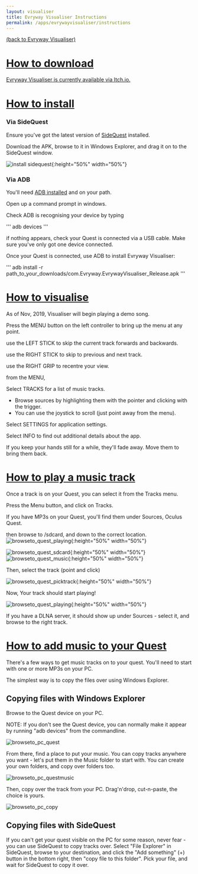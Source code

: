 ```yaml
---
layout: visualiser
title: Evryway Visualiser Instructions 
permalink: /apps/evrywayvisualiser/instructions
---
```


[(back to Evryway Visualiser)](index)

# [How to download](#how-to-download)

[Evryway Visualiser is currently available via Itch.io.](https://evryway.itch.io/evryway-visualiser)

# [How to install](#how-to-install)

### Via SideQuest

Ensure you've got the latest version of [SideQuest](https://sidequestvr.com/#/) installed.

Download the APK, browse to it in Windows Explorer, and drag it on to the SideQuest window.

![install sidequest](install_sidequest.png){:height="50%" width="50%"}

### Via ADB

You'll need [ADB installed](https://www.howtogeek.com/125769/how-to-install-and-use-abd-the-android-debug-bridge-utility/)
and on your path.

Open up a command prompt in windows. 

Check ADB is recognising your device by typing

'''
    adb devices
'''

if nothing appears, check your Quest is connected via a USB cable. Make sure you've only got one device connected.

Once your Quest is connected, use ADB to install Evryway Visualiser:

'''
adb install -r path_to_your_downloads/com.Evryway.EvrywayVisualiser_Release.apk
'''

# [How to visualise](#how-to-visualise)

As of Nov, 2019, Visualiser will begin playing a demo song.

Press the MENU button on the left controller to bring up the menu at any point.

use the LEFT STICK to skip the current track forwards and backwards.

use the RIGHT STICK to skip to previous and next track.

use the RIGHT GRIP to recentre your view.

from the MENU,

Select TRACKS for a list of music tracks. 
* Browse sources by highlighting them with the pointer and clicking with the trigger.
* You can use the joystick to scroll (just point away from the menu).

Select SETTINGS for application settings.

Select INFO to find out additional details about the app.

If you keep your hands still for a while, they'll fade away. Move them to bring them back.


# [How to play a music track](#how-to-play-music)

Once a track is on your Quest, you can select it from the Tracks menu.

Press the Menu button, and click on Tracks.

If you have MP3s on your Quest, you'll find them under Sources, Oculus Quest.

then browse to /sdcard, and down to the correct location.
![browseto_quest_playing](browseto_quest_playing.jpg){:height="50%" width="50%"}

![browseto_quest_sdcard](browseto_quest_sdcard.png){:height="50%" width="50%"}
![browseto_quest_music](browseto_quest_music.png){:height="50%" width="50%"}

Then, select the track (point and click)

![browseto_quest_picktrack](browseto_quest_picktrack.png){:height="50%" width="50%"}

Now, Your track should start playing!

![browseto_quest_playing](browseto_quest_playing.jpg){:height="50%" width="50%"}

If you have a DLNA server, it should show up under Sources - select it, and browse
to the right track.

# [How to add music to your Quest](#how-to-add-music)

There's a few ways to get music tracks on to your quest. You'll need to start with one or more
MP3s on your PC.

The simplest way is to copy the files over using Windows Explorer.

## Copying files with Windows Explorer

Browse to the Quest device on your PC. 

NOTE: If you don't see the Quest device, you can normally make it appear by running "adb devices" from the commandline.

![browseto_pc_quest](browseto_pc_quest.png)

From there, find a place to put your music. You can copy tracks anywhere you want - let's put them in the Music
folder to start with. You can create your own folders, and copy over folders too.

![browseto_pc_questmusic](browseto_pc_questmusic.png)

Then, copy over the track from your PC. Drag'n'drop, cut-n-paste, the choice is yours.

![browseto_pc_copy](browseto_pc_copy.png)

## Copying files with SideQuest

If you can't get your quest visible on the PC for some reason, never fear - you can use SideQuest to copy tracks
over. Select "File Explorer" in SideQuest, browse to your destination, and click the "Add something" (+) button in
the bottom right, then "copy file to this folder". Pick your file, and wait for SideQuest to copy it over.



